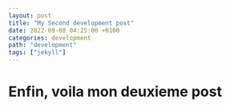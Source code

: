 ```yaml
---
layout: post
title: "My Second development post"
date: 2022-09-08 04:25:00 +0100
categories: development
path: "development"
tags: ["jekyll"]
---
```


# Enfin, voila mon deuxieme post